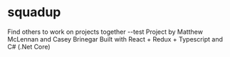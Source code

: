 # squadup
Find others to work on projects together
--test
Project by Matthew McLennan and Casey Brinegar
Built with React + Redux + Typescript and C# (.Net Core)
